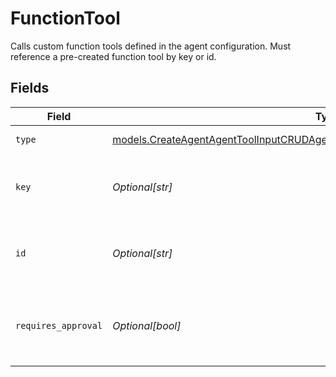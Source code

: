 # FunctionTool

Calls custom function tools defined in the agent configuration. Must reference a pre-created function tool by key or id.


## Fields

| Field                                                                                                                                                                    | Type                                                                                                                                                                     | Required                                                                                                                                                                 | Description                                                                                                                                                              |
| ------------------------------------------------------------------------------------------------------------------------------------------------------------------------ | ------------------------------------------------------------------------------------------------------------------------------------------------------------------------ | ------------------------------------------------------------------------------------------------------------------------------------------------------------------------ | ------------------------------------------------------------------------------------------------------------------------------------------------------------------------ |
| `type`                                                                                                                                                                   | [models.CreateAgentAgentToolInputCRUDAgentsRequestRequestBodySettingsTools14Type](../models/createagentagenttoolinputcrudagentsrequestrequestbodysettingstools14type.md) | :heavy_check_mark:                                                                                                                                                       | Function tool type                                                                                                                                                       |
| `key`                                                                                                                                                                    | *Optional[str]*                                                                                                                                                          | :heavy_minus_sign:                                                                                                                                                       | The key of the pre-created function tool                                                                                                                                 |
| `id`                                                                                                                                                                     | *Optional[str]*                                                                                                                                                          | :heavy_minus_sign:                                                                                                                                                       | The ID of the pre-created function tool                                                                                                                                  |
| `requires_approval`                                                                                                                                                      | *Optional[bool]*                                                                                                                                                         | :heavy_minus_sign:                                                                                                                                                       | Whether this tool requires approval before execution                                                                                                                     |
